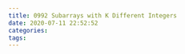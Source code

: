 ```yaml
---
title: 0992 Subarrays with K Different Integers
date: 2020-07-11 22:52:52
categories:
tags:
---
```

